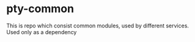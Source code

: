 # pty-common

This is repo which consist common modules, used by different services. Used only as a dependency 

